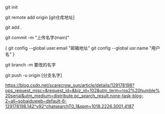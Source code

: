 git init

git remote add origin [git仓库地址]

git add .

git commit -m "上传名字(main)"

{
  git config --global user.email "邮箱地址"
  git config --global usr.name "用户名"
}

git branch -m 要改的名字

git push -u origin [分支名字]

https://blog.csdn.net/scarecrow_sun/article/details/129178198?ops_request_misc=&request_id=&biz_id=102&utm_term=ros2%20humble%20serial&utm_medium=distribute.pc_search_result.none-task-blog-2~all~sobaiduweb~default-6-129178198.142^v92^chatsearchT0_1&spm=1018.2226.3001.4187
